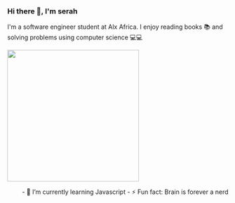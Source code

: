 ### Hi there 👋, I'm serah

I'm a software engineer student at Alx Africa. I enjoy reading books 📚 and solving problems using computer science 💻💻

<p align="left">
<img src="https://github.com/M0nica/M0nica/blob/main/octomonica/m0nica-octocat-rotating.gif" width="300">
</p>

<p align="right">
- 🌱 I’m currently learning Javascript
- ⚡ Fun fact: Brain is forever a nerd
</P>

